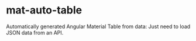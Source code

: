 # mat-auto-table
Automatically generated Angular Material Table from data: Just need to load JSON data from an API.
